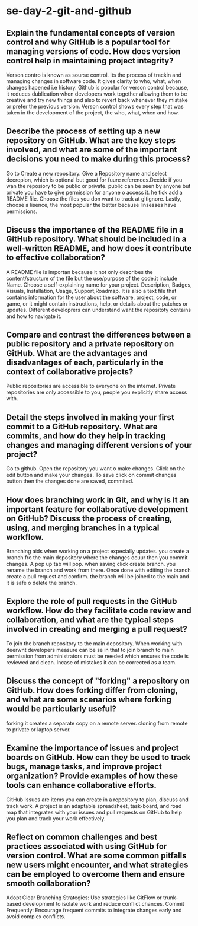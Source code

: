 # se-day-2-git-and-github
## Explain the fundamental concepts of version control and why GitHub is a popular tool for managing versions of code. How does version control help in maintaining project integrity?

Verson contro is known as sourse control. Its the process of trackin and managing changes in software code. It gives clarity to who, what, when changes hapened i.e history. Github is popular for verson control because, it reduces dublication when developers work together allowing them to be creative and try new things and also to revert back whenever they mistake or prefer the previous version. Verson control shows every step that was taken in the development of the project, the who, what, when and how. 

## Describe the process of setting up a new repository on GitHub. What are the key steps involved, and what are some of the important decisions you need to make during this process?

Go to Create a new repository. Give a Repository name and select decrepion, which is optional but good for fuure references.Decide if you wan the reposiory to be public or private. public can be seen by anyone but private you have to give permission for anyone o access it. he tick add a README file. Choose the files you don want to track at gitignore. Lastly, choose a lisence, the most popular the better because linsesses have permissions.

## Discuss the importance of the README file in a GitHub repository. What should be included in a well-written README, and how does it contribute to effective collaboration?

A README file is importan because it not only describes the content/structure of the file but the use/purpose of the code.it include Name. Choose a self-explaining name for your project.
Description, Badges, Visuals, Installation, Usage, Support,Roadmap. It is also a text file that contains information for the user about the software, project, code, or game, or it might contain instructions, help, or details about the patches or updates. Different developrers can understand waht the repositoty contains and how to navigate it.

## Compare and contrast the differences between a public repository and a private repository on GitHub. What are the advantages and disadvantages of each, particularly in the context of collaborative projects?

Public repositories are accessible to everyone on the internet. Private repositories are only accessible to you, people you explicitly share access with. 


## Detail the steps involved in making your first commit to a GitHub repository. What are commits, and how do they help in tracking changes and managing different versions of your project?

Go to github. Open the repository you want o make changes. Click on the edit button and make your changes. To save click on commit changes button then the changes done are saved, commited.

## How does branching work in Git, and why is it an important feature for collaborative development on GitHub? Discuss the process of creating, using, and merging branches in a typical workflow.

Branching aids when working on a project expecially updates. you create a branch fro the main depository where the changes ocuur then you commit changes. A pop up tab will pop. when saving click create branch. you rename the branch and work from there. Once done with editing the branch create a pull request and confirm. the branch will be joined to the main and it is safe o delete the branch.
## Explore the role of pull requests in the GitHub workflow. How do they facilitate code review and collaboration, and what are the typical steps involved in creating and merging a pull request?

To join the branch repository to the main depository. When working with deerwnt developers measure can be se in that to join branch to main permission from administrators must be needed which ensures the code is reviewed and clean. Incase of mistakes it can be corrected as a team.

## Discuss the concept of "forking" a repository on GitHub. How does forking differ from cloning, and what are some scenarios where forking would be particularly useful?
forking it creates a separate copy on a remote server. cloning from remote to private or laptop server.

## Examine the importance of issues and project boards on GitHub. How can they be used to track bugs, manage tasks, and improve project organization? Provide examples of how these tools can enhance collaborative efforts.

GitHub Issues are items you can create in a repository to plan, discuss and track work. A project is an adaptable spreadsheet, task-board, and road map that integrates with your issues and pull requests on GitHub to help you plan and track your work effectively.

## Reflect on common challenges and best practices associated with using GitHub for version control. What are some common pitfalls new users might encounter, and what strategies can be employed to overcome them and ensure smooth collaboration?
Adopt Clear Branching Strategies: Use strategies like GitFlow or trunk-based development to isolate work and reduce conflict chances.
Commit Frequently: Encourage frequent commits to integrate changes early and avoid complex conflicts.
